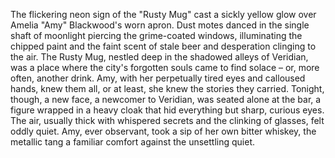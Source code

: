 The flickering neon sign of the "Rusty Mug" cast a sickly yellow glow over Amelia "Amy" Blackwood's worn apron.  Dust motes danced in the single shaft of moonlight piercing the grime-coated windows, illuminating the chipped paint and the faint scent of stale beer and desperation clinging to the air.  The Rusty Mug, nestled deep in the shadowed alleys of Veridian, was a place where the city's forgotten souls came to find solace – or, more often, another drink.  Amy, with her perpetually tired eyes and calloused hands, knew them all, or at least, she knew the stories they carried. Tonight, though, a new face, a newcomer to Veridian, was seated alone at the bar, a figure wrapped in a heavy cloak that hid everything but sharp, curious eyes.  The air, usually thick with whispered secrets and the clinking of glasses, felt oddly quiet.  Amy, ever observant, took a sip of her own bitter whiskey, the metallic tang a familiar comfort against the unsettling quiet.
